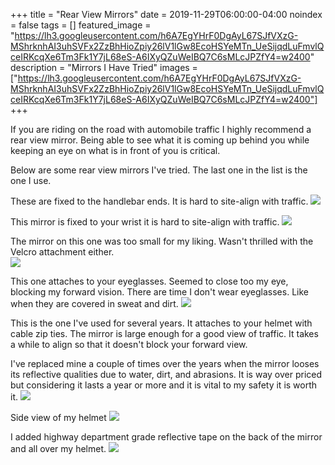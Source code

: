 +++
title =  "Rear View Mirrors"
date = 2019-11-29T06:00:00-04:00
noindex = false
tags = []
featured_image = "https://lh3.googleusercontent.com/h6A7EgYHrF0DgAyL67SJfVXzG-MShrknhAI3uhSVFx2ZzBhHioZpiy26lV1lGw8EcoHSYeMTn_UeSijqdLuFmvlQceIRKcqXe6Tm3Fk1Y7jL68eS-A6IXyQZuWeIBQ7C6sMLcJPZfY4=w2400"
description = "Mirrors I Have Tried"
images = ["https://lh3.googleusercontent.com/h6A7EgYHrF0DgAyL67SJfVXzG-MShrknhAI3uhSVFx2ZzBhHioZpiy26lV1lGw8EcoHSYeMTn_UeSijqdLuFmvlQceIRKcqXe6Tm3Fk1Y7jL68eS-A6IXyQZuWeIBQ7C6sMLcJPZfY4=w2400"]
+++

If you are riding on the road with automobile traffic I highly recommend a rear view mirror. Being able to see what it is coming up behind you while keeping an eye on what is in front of you is critical.

Below are some rear view mirrors I've tried. The last one in the list is the one I use.

These are fixed to the handlebar ends. It is hard to site-align with traffic.
<a href='https://lh3.googleusercontent.com/sByy0sKoxEO5O3_zWNOw9RpqzWBfpgMI8aJazAreuuVPIDo0uWpIaXigjZvodpE3PrYEikPGlfajnMvJfwCg1-gOhH6BdIWD4as5gr5jP_pMuHsqGJtNyx1SmWHuHXRUD9dd6EPCxCY=w2400'><img src='https://lh3.googleusercontent.com/sByy0sKoxEO5O3_zWNOw9RpqzWBfpgMI8aJazAreuuVPIDo0uWpIaXigjZvodpE3PrYEikPGlfajnMvJfwCg1-gOhH6BdIWD4as5gr5jP_pMuHsqGJtNyx1SmWHuHXRUD9dd6EPCxCY=w2400'></a>


This mirror is fixed to your wrist it is hard to site-align with traffic.
<a href='https://lh3.googleusercontent.com/SZpcQl1wtjGW4_NFyeutAKbIMxMU_YNuO9BWLZOV41Tr01PLcSqVd8LOszOCFMm3fItADMj6VO6X_vREaUjSE3UziNAbIlj6wGA1NjtCNyhgoFQ2oIYwHLKGneHhGIgpTS7TbUUDOAY=w2400'><img src='https://lh3.googleusercontent.com/SZpcQl1wtjGW4_NFyeutAKbIMxMU_YNuO9BWLZOV41Tr01PLcSqVd8LOszOCFMm3fItADMj6VO6X_vREaUjSE3UziNAbIlj6wGA1NjtCNyhgoFQ2oIYwHLKGneHhGIgpTS7TbUUDOAY=w2400'></a>


The mirror on this one was too small for my liking. Wasn't thrilled with the Velcro attachment either.  
<a href='https://lh3.googleusercontent.com/6yxAMD6DBLmaCIU7VC-s7jb_WotfeinYi57-yzFiFIHsiTkiFXuqRduK82S5wt4HTVSHoBD9gHdtWnbIzTsJD5F_EOpBve24na76rAPZC1clQexcP8qyEPyXPA6K_2yXFO36IuwcXJg=w2400'><img src='https://lh3.googleusercontent.com/6yxAMD6DBLmaCIU7VC-s7jb_WotfeinYi57-yzFiFIHsiTkiFXuqRduK82S5wt4HTVSHoBD9gHdtWnbIzTsJD5F_EOpBve24na76rAPZC1clQexcP8qyEPyXPA6K_2yXFO36IuwcXJg=w2400'></a>


This one attaches to your eyeglasses. Seemed to close too my eye, blocking my forward vision. There are time I don't wear eyeglasses. Like when they are covered in sweat and dirt.
<a href='https://lh3.googleusercontent.com/nBDocN3v1wioykQMGQbbM0ifzumObnYs9QKs50nL7fKklBrXs8_10url1qqT1giP4GZ6bjlY6JrZuqsuJti2C0UNVrZIZVCNS8nueZdgf_4oPjZ-H_8lqa2UEDS5jHoTI3Un1EmiFgc=w2400'><img src='https://lh3.googleusercontent.com/nBDocN3v1wioykQMGQbbM0ifzumObnYs9QKs50nL7fKklBrXs8_10url1qqT1giP4GZ6bjlY6JrZuqsuJti2C0UNVrZIZVCNS8nueZdgf_4oPjZ-H_8lqa2UEDS5jHoTI3Un1EmiFgc=w2400'></a>

This is the one I've used for several years. It attaches to your helmet with cable zip ties. The mirror is large enough for a good view of traffic. It takes a while to align so that it doesn't block your forward view.

I've replaced mine a couple of times over the years when the mirror looses its reflective qualities due to water, dirt, and abrasions. It is way over priced but considering it lasts a year or more and it is vital to my safety it is worth it.
<a href='https://lh3.googleusercontent.com/kD96dLLlSiSSVnMQkhRIwjcjizz1YTL0oDFkejMeFLNPoLsreKTgi43FO26RGOgLHRs8l2Dpe3oFvcEtmNcUG_z71CMPAZqFEP8NiScGc2kNPqqRb5-c9lIkyovMgbu8nOTt2c2bfKc=w2400'><img src='https://lh3.googleusercontent.com/kD96dLLlSiSSVnMQkhRIwjcjizz1YTL0oDFkejMeFLNPoLsreKTgi43FO26RGOgLHRs8l2Dpe3oFvcEtmNcUG_z71CMPAZqFEP8NiScGc2kNPqqRb5-c9lIkyovMgbu8nOTt2c2bfKc=w2400'></a>


Side view of my helmet
<a href='https://lh3.googleusercontent.com/h6A7EgYHrF0DgAyL67SJfVXzG-MShrknhAI3uhSVFx2ZzBhHioZpiy26lV1lGw8EcoHSYeMTn_UeSijqdLuFmvlQceIRKcqXe6Tm3Fk1Y7jL68eS-A6IXyQZuWeIBQ7C6sMLcJPZfY4=w2400'><img src='https://lh3.googleusercontent.com/h6A7EgYHrF0DgAyL67SJfVXzG-MShrknhAI3uhSVFx2ZzBhHioZpiy26lV1lGw8EcoHSYeMTn_UeSijqdLuFmvlQceIRKcqXe6Tm3Fk1Y7jL68eS-A6IXyQZuWeIBQ7C6sMLcJPZfY4=w2400'></a>


I added highway department grade reflective tape on the back of the mirror and all over my helmet.
<a href='https://lh3.googleusercontent.com/vyE_PF_xhkc8QEpxRDEO6_ApeAXsxfMJzYY9tPeUd6oB7iQ3cQD0RuC2KNj5NH-zGK4whMrgyhqdo7YGlQnBMrChWYOICyKwwkDohv0jzcDTtQj_kEdSJGdMtiu8NrI9CVtTDS3D-vE=w2400'><img src='https://lh3.googleusercontent.com/vyE_PF_xhkc8QEpxRDEO6_ApeAXsxfMJzYY9tPeUd6oB7iQ3cQD0RuC2KNj5NH-zGK4whMrgyhqdo7YGlQnBMrChWYOICyKwwkDohv0jzcDTtQj_kEdSJGdMtiu8NrI9CVtTDS3D-vE=w2400'></a>
